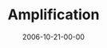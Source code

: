 ---
layout: message
category: message
series: "Freedom"
title: "Amplification"
date: 2006-10-21-00-00
message_id: 46
audio: "http://s3.amazonaws.com/crossroads-media/media/legacy/mp3/Freedom_02_Amplification_10-22-06_Tome.mp3"
audio-duration: "46:25"
explicit: "N"
---